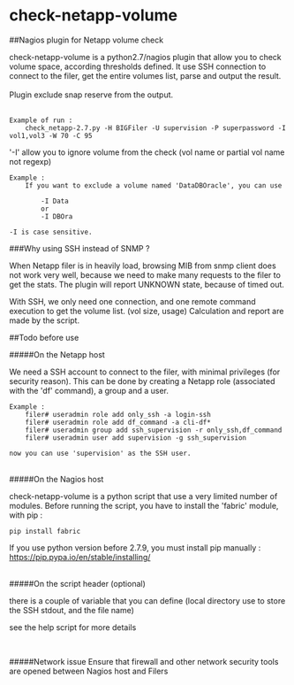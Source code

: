 # check-netapp-volume
##Nagios plugin for Netapp volume check



check-netapp-volume is a python2.7/nagios plugin that allow you to check volume space, according thresholds defined.
It use SSH connection to connect to the filer, get the entire volumes list, parse and output the result.
<br><br>
Plugin exclude snap reserve from the output.
<br><br>

    Example of run : 
        check_netapp-2.7.py -H BIGFiler -U supervision -P superpassword -I vol1,vol3 -W 70 -C 95


'-I' allow you to ignore volume from the check (vol name or partial vol name not regexp)

    Example :
        If you want to exclude a volume named 'DataDBOracle', you can use 
        
            -I Data
            or
            -I DBOra
    
    -I is case sensitive.
    
    

###Why using SSH instead of SNMP ?

When Netapp filer is in heavily load, browsing MIB from snmp client does not work very well, because we need to make many requests to the filer to get the stats. The plugin will report UNKNOWN state, because of timed out.

With SSH, we only need one connection, and one remote command execution to get the volume list. (vol size, usage)
Calculation and report are made by the script. 



##Todo before use



#####On the Netapp host

We need a SSH account to connect to the filer, with minimal privileges (for security reason).
This can be done by creating a Netapp role (associated with the 'df' command), a group and a user.

    Example :
        filer# useradmin role add only_ssh -a login-ssh
        filer# useradmin role add df_command -a cli-df*
        filer# useradmin group add ssh_supervision -r only_ssh,df_command
        filer# useradmin user add supervision -g ssh_supervision
        
    now you can use 'supervision' as the SSH user.
    
    
<br>
#####On the Nagios host

check-netapp-volume is a python script that use a very limited number of modules.
Before running the script, you have to install the 'fabric' module, with pip :

    pip install fabric
  
If you use python version before 2.7.9, you must install pip manually :
    https://pip.pypa.io/en/stable/installing/
  
  
<br>  
#####On the script header (optional)

there is a couple of variable that you can define (local directory use to store the SSH stdout, and the file name) 

see the help script for more details

<br>

#####Network issue
Ensure that firewall and other network security tools are opened between Nagios host and Filers
